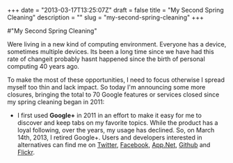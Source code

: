 +++
date = "2013-03-17T13:25:07Z"
draft = false
title = "My Second Spring Cleaning"
description = ""
slug = "my-second-spring-cleaning"
+++

#"My Second Spring Cleaning"

Were living in a new kind of computing environment. Everyone has a device, sometimes multiple devices. Its been a long time since we have had this rate of changeit probably hasnt happened since the birth of personal computing 40 years ago.

To make the most of these opportunities, I need to focus otherwise I spread myself too thin and lack impact. So today I'm announcing some more closures, bringing the total to 70 Google features or services closed since my spring cleaning began in 2011:
<ul>
	<li>I first used <strong>Google+</strong> in 2011 in an effort to make it easy for me to discover and keep tabs on my favorite topics. While the product has a loyal following, over the years, my usage has declined. So, on March 14th, 2013, I retired Google+. Users and developers interested in alternatives can find me on <a href="http://twitter.com/conoro">Twitter</a>, <a href="https://www.facebook.com/conoroneill">Facebook</a>, <a href="http://alpha.app.net/conor">App.Net</a>, <a href="https://github.com/conoro/">Github</a> and <a href="http://www.flickr.com/people/bandon1/">Flickr</a>.</li>
</ul>